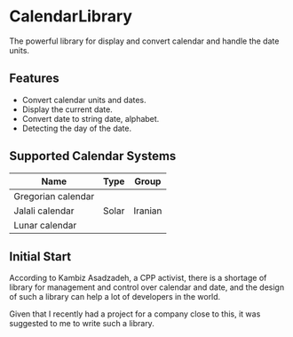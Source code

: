 # CalendarLibrary

The powerful library for display and convert calendar and handle the date units.

## Features

- Convert calendar units and dates.
- Display the current date.
- Convert date to string date, alphabet.
- Detecting the day of the date.


## Supported Calendar Systems

| Name | Type | 	Group |
| ------------ | ------------ | ------------ |
| Gregorian calendar | | |
| Jalali calendar | Solar | Iranian |
| Lunar calendar | | |

## Initial Start

According to Kambiz Asadzadeh, a CPP activist, there is a shortage of library for management and control over calendar and date, and the design of such a library can help a lot of developers in the world.

Given that I recently had a project for a company close to this, it was suggested to me to write such a library.
